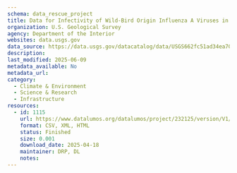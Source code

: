 ```yaml
---
schema: data_rescue_project 
title: Data for Infectivity of Wild-Bird Origin Influenza A Viruses in Minnesota Wetlands Across Seasons
organization: U.S. Geological Survey
agency: Department of the Interior
websites: data.usgs.gov
data_source: https://data.usgs.gov/datacatalog/data/USGS662fc51ad34ea70bd5f2625d
description: 
last_modified: 2025-06-09
metadata_available: No
metadata_url: 
category:
  - Climate & Environment 
  - Science & Research 
  - Infrastructure 
resources:
  - id: 1115
    url: https://www.datalumos.org/datalumos/project/232125/version/V1/view
    format: CSV, XML, HTML
    status: Finished
    size: 0.001
    download_date: 2025-04-18
    maintainer: DRP, DL
    notes: 
---
```

